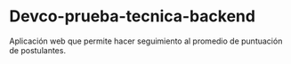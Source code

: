 # Devco-prueba-tecnica-backend
Aplicación web que permite hacer seguimiento al promedio de puntuación de postulantes. 
